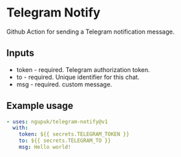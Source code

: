 # Telegram Notify

Github Action for sending a Telegram notification message.

## Inputs

- token - required. Telegram authorization token.
- to - required. Unique identifier for this chat.
- msg - required. custom message.

## Example usage

```yaml
- uses: ngupuk/telegram-notify@v1
  with:
    token: ${{ secrets.TELEGRAM_TOKEN }}
    to: ${{ secrets.TELEGRAM_TO }}
    msg: Hello world!
```

